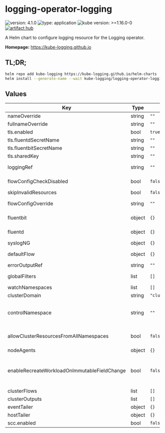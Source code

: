 # logging-operator-logging

![version: 4.1.0](https://img.shields.io/badge/version-4.1.0-informational?style=flat-square) ![type: application](https://img.shields.io/badge/type-application-informational?style=flat-square)  ![kube version: >=1.16.0-0](https://img.shields.io/badge/kube%20version->=1.16.0--0-informational?style=flat-square) [![artifact hub](https://img.shields.io/badge/artifact%20hub-logging--operator--logging-informational?style=flat-square)](https://artifacthub.io/packages/helm/kube-logging/logging-operator-logging)

A Helm chart to configure logging resource for the Logging operator.

**Homepage:** <https://kube-logging.github.io>

## TL;DR;

```bash
helm repo add kube-logging https://kube-logging.github.io/helm-charts
helm install --generate-name --wait kube-logging/logging-operator-logging
```

## Values

| Key | Type | Default | Description |
|-----|------|---------|-------------|
| nameOverride | string | `""` |  |
| fullnameOverride | string | `""` |  |
| tls.enabled | bool | `true` | Enable secure connection between fluentd and fluent-bit |
| tls.fluentdSecretName | string | `""` | Specified secret name, which contain tls certs |
| tls.fluentbitSecretName | string | `""` | Specified secret name, which contain tls certs |
| tls.sharedKey | string | `""` |  |
| loggingRef | string | `""` | Reference to the logging system. Each of the loggingRefs can manage a fluentbit daemonset and a fluentd statefulset. |
| flowConfigCheckDisabled | bool | `false` | Disable configuration check before applying new fluentd configuration. |
| skipInvalidResources | bool | `false` | Whether to skip invalid Flow and ClusterFlow resources |
| flowConfigOverride | string | `""` | Override generated config. This is a raw configuration string for troubleshooting purposes. |
| fluentbit | object | `{}` | Fluent-bit configurations https://kube-logging.github.io/docs/configuration/crds/v1beta1/fluentbit_types/ |
| fluentd | object | `{}` | Fluentd configurations https://kube-logging.github.io/docs/configuration/crds/v1beta1/fluentd_types/ |
| syslogNG | object | `{}` | Syslog-NG statefulset configuration |
| defaultFlow | object | `{}` | Default flow for unmatched logs. This Flow configuration collects all logs that didn’t matched any other Flow. |
| errorOutputRef | string | `""` | GlobalOutput name to flush ERROR events to |
| globalFilters | list | `[]` | Global filters to apply on logs before any match or filter mechanism. |
| watchNamespaces | list | `[]` | Limit namespaces to watch Flow and Output custom resources. |
| clusterDomain | string | `"cluster.local"` | Cluster domain name to be used when templating URLs to services |
| controlNamespace | string | `""` | Namespace for cluster wide configuration resources like ClusterFlow and ClusterOutput. This should be a protected namespace from regular users. Resources like fluentbit and fluentd will run in this namespace as well. |
| allowClusterResourcesFromAllNamespaces | bool | `false` | Allow configuration of cluster resources from any namespace. Mutually exclusive with ControlNamespace restriction of Cluster resources |
| nodeAgents | object | `{}` | NodeAgent Configuration |
| enableRecreateWorkloadOnImmutableFieldChange | bool | `false` | EnableRecreateWorkloadOnImmutableFieldChange enables the operator to recreate the fluentbit daemonset and the fluentd statefulset (and possibly other resource in the future) in case there is a change in an immutable field that otherwise couldn’t be managed with a simple update. |
| clusterFlows | list | `[]` | ClusterFlows to deploy |
| clusterOutputs | list | `[]` | ClusterOutputs to deploy |
| eventTailer | object | `{}` | EventTailer config |
| hostTailer | object | `{}` | HostTailer config |
| scc.enabled | bool | `false` | OpenShift SecurityContextConstraints enabled |
